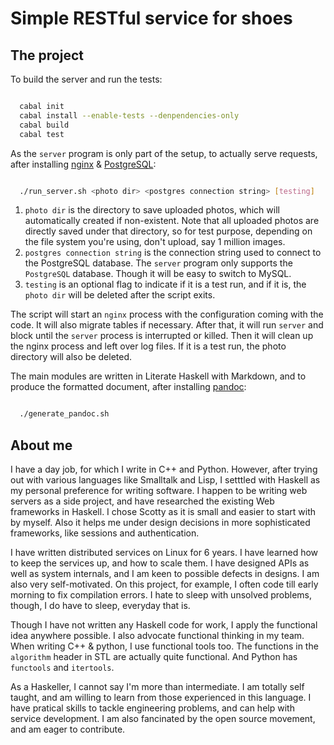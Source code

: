 # Simple RESTful service for shoes

## The project

To build the server and run the tests:

```bash

  cabal init
  cabal install --enable-tests --denpendencies-only
  cabal build
  cabal test
```

As the `server` program is only part of the setup, to actually serve requests,
after installing [nginx](http://nginx.org/) &
[PostgreSQL](http://www.postgresql.org/):

```bash

  ./run_server.sh <photo dir> <postgres connection string> [testing]
```

1. `photo dir` is the directory to save uploaded photos, which will automatically
created if non-existent. Note that all uploaded photos are directly saved under
that directory, so for test purpose, depending on the file system you're using,
don't upload, say 1 million images.
1. `postgres connection string` is the connection string used to connect to the
PostgreSQL database. The `server` program only supports the `PostgreSQL`
database. Though it will be easy to switch to MySQL.
1. `testing` is an optional flag to indicate if it is a test run, and if it is,
the `photo dir` will be deleted after the script exits.

The script will start an `nginx` process with the configuration coming with the
code. It will also migrate tables if necessary. After that, it will run `server`
and block until the `server` process is interrupted or killed. Then it will clean
up the nginx process and left over log files. If it is a test run, the photo
directory will also be deleted.

The main modules are written in Literate Haskell with Markdown, and to
produce the formatted document, after installing
[pandoc](http://johnmacfarlane.net/pandoc/):

```bash

  ./generate_pandoc.sh
```

## About me

I have a day job, for which I write in C++ and Python. However, after trying out
with various languages like Smalltalk and Lisp, I setttled with Haskell as my
personal preference for writing software. I happen to be writing web servers as
a side project, and have researched the existing Web frameworks in Haskell. I
chose Scotty as it is small and easier to start with by myself. Also it helps
me under design decisions in more sophisticated frameworks, like sessions and
authentication.

I have written distributed services on Linux for 6 years. I have learned how to
keep the services up, and how to scale them. I have designed APIs as well as
system internals, and I am keen to possible defects in designs. I am also very
self-motivated. On this project, for example, I often code till early morning to
fix compilation errors. I hate to sleep with unsolved problems, though, I do have
to sleep, everyday that is.

Though I have not written any Haskell code for work, I apply the functional idea
anywhere possible. I also advocate functional thinking in my team. When writing
C++ & python, I use functional tools too. The functions in the `algorithm`
header in STL are actually quite functional. And Python has `functools` and
`itertools`.

As a Haskeller, I cannot say I'm more than intermediate. I am totally self
taught, and am willing to learn from those experienced in this language. I have
pratical skills to tackle engineering problems, and can help with service
development. I am also fancinated by the open source movement, and am eager to
contribute.
